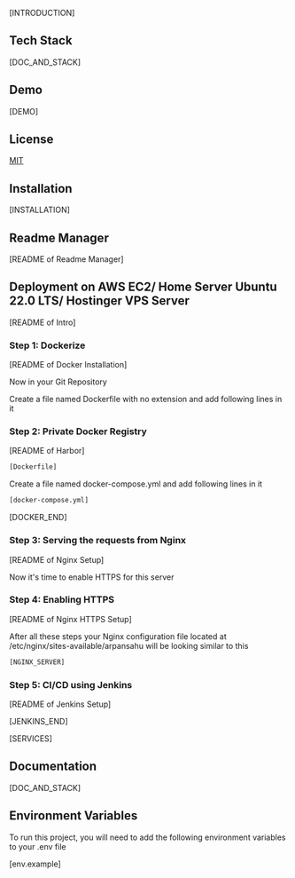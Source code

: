 [INTRODUCTION]

## Tech Stack

[DOC_AND_STACK]

## Demo

[DEMO]

## License

[MIT](https://choosealicense.com/licenses/mit/)


## Installation

[INSTALLATION]

## Readme Manager

[README of Readme Manager]

## Deployment on AWS EC2/ Home Server Ubuntu 22.0 LTS/ Hostinger VPS Server

[README of Intro]

### Step 1: Dockerize

[README of Docker Installation]

Now in your Git Repository

Create a file named Dockerfile with no extension and add following lines in it

### Step 2: Private Docker Registry

[README of Harbor]

```bash
[Dockerfile]
```

Create a file named docker-compose.yml and add following lines in it

```bash
[docker-compose.yml]
```

[DOCKER_END]

### Step 3: Serving the requests from Nginx

[README of Nginx Setup]

Now it's time to enable HTTPS for this server

### Step 4: Enabling HTTPS 

[README of Nginx HTTPS Setup]

After all these steps your Nginx configuration file located at /etc/nginx/sites-available/arpansahu will be looking similar to this

```bash
[NGINX_SERVER]
```

### Step 5: CI/CD using Jenkins

[README of Jenkins Setup]

[JENKINS_END]

[SERVICES]

## Documentation

[DOC_AND_STACK]

## Environment Variables

To run this project, you will need to add the following environment variables to your .env file

[env.example]


